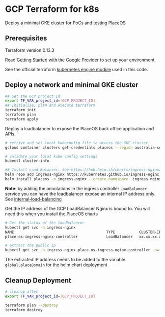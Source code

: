 # GCP Terraform for k8s

Deploy a minimal GKE cluster for PoCs and testing PlaceOS

## Prerequisites

Terraform version 0.13.3

Read [Getting Started with the Google Provider](https://www.terraform.io/docs/providers/google/guides/getting_started.html) to set up your environment.

See the official terraform [kubernetes engine module](https://registry.terraform.io/modules/terraform-google-modules/kubernetes-engine/google/3.0.0) used in this code.

## Deploy a network and minimal GKE cluster

```sh
## Set the GCP project Id.
export TF_VAR_project_id=[GCP_PROJECT_ID]
## Initialise, plan and execute terraform
terraform init
terraform plan
terraform apply

```

Deploy a loadbalancer to expose the PlaceOS back office application and APIs.

```sh
# retrive and set local kubeconfig file to access the GKE cluster
gcloud container clusters get-credentials placeos --region australia-southeast1 --project ${TF_VAR_project_id}

# validate your local kube config settings
kubectl cluster-info

## Install Load Balancer. See https://hub.helm.sh/charts/ingress-nginx/ingress-nginx
helm repo add ingress-nginx https://kubernetes.github.io/ingress-nginx
helm install placeos -n ingress-nginx --create-namespace  ingress-nginx/ingress-nginx

```

**Note**: by adding the annotations in the ingress controller `LoadBalancer` service you can have the loadbalancer expose an internal IP address only. See [internal-load-balancing](https://cloud.google.com/kubernetes-engine/docs/how-to/internal-load-balancing)

Get the IP address of the GCP LoadBalancer Nginx is bound to. You will need this when you install the PlaceOS charts

```sh
# Get the status of the loadbalancer
kubectl get svc -n ingress-nginx
NAME                                          TYPE           CLUSTER-IP       EXTERNAL-IP     PORT(S)                      AGE
place-os-ingress-nginx-controller             LoadBalancer   xx.xx.xx.xx      xx.xx.xx.xx     80:31307/TCP,443:31092/TCP   83s

# extract the public ip
kubectl get svc -n ingress-nginx place-os-ingress-nginx-controller -o=jsonpath='{.status.loadBalancer.ingress[*].ip}'

```

The extracted IP address needs to be added to the variable `global.placeDomain` for the helm chart deployment

## Cleanup Deployment

```sh
# cleanup after
export TF_VAR_project_id=[GCP_PROJECT_ID]

terraform plan --destroy
terraform destroy

```